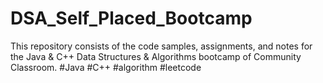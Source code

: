 # DSA_Self_Placed_Bootcamp
This repository consists of the code samples, assignments, and notes for the Java &amp; C++ Data Structures &amp; Algorithms bootcamp of Community Classroom. #Java #C++ #algorithm #leetcode
